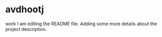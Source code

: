 # avdhootj
work
I am editing the README file. Adding some more details about the project description.
